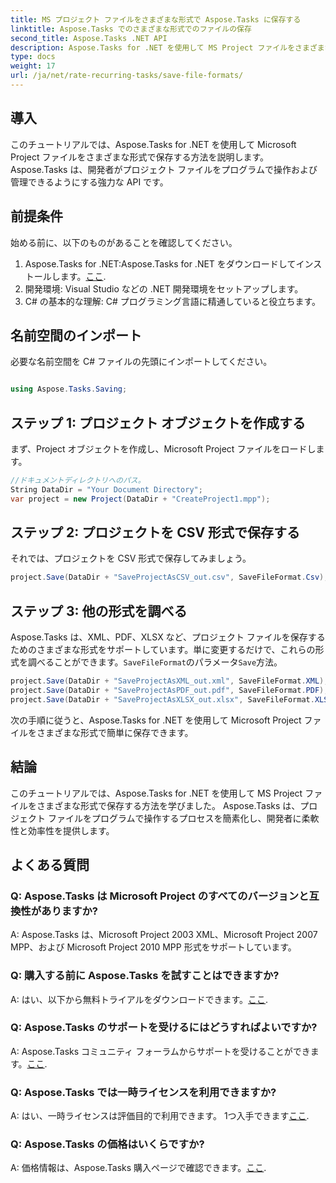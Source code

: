 ```yaml
---
title: MS プロジェクト ファイルをさまざまな形式で Aspose.Tasks に保存する
linktitle: Aspose.Tasks でのさまざまな形式でのファイルの保存
second_title: Aspose.Tasks .NET API
description: Aspose.Tasks for .NET を使用して MS Project ファイルをさまざまな形式で保存する方法を学びます。効率的なプロジェクト管理のための簡単なステップ。
type: docs
weight: 17
url: /ja/net/rate-recurring-tasks/save-file-formats/
---
```

## 導入
このチュートリアルでは、Aspose.Tasks for .NET を使用して Microsoft Project ファイルをさまざまな形式で保存する方法を説明します。 Aspose.Tasks は、開発者がプロジェクト ファイルをプログラムで操作および管理できるようにする強力な API です。
## 前提条件
始める前に、以下のものがあることを確認してください。
1.  Aspose.Tasks for .NET:Aspose.Tasks for .NET をダウンロードしてインストールします。[ここ](https://releases.aspose.com/tasks/net/).
2. 開発環境: Visual Studio などの .NET 開発環境をセットアップします。
3. C# の基本的な理解: C# プログラミング言語に精通していると役立ちます。

## 名前空間のインポート
必要な名前空間を C# ファイルの先頭にインポートしてください。
```csharp

using Aspose.Tasks.Saving;
```
## ステップ 1: プロジェクト オブジェクトを作成する
まず、Project オブジェクトを作成し、Microsoft Project ファイルをロードします。
```csharp
//ドキュメントディレクトリへのパス。
String DataDir = "Your Document Directory";
var project = new Project(DataDir + "CreateProject1.mpp");
```
## ステップ 2: プロジェクトを CSV 形式で保存する
それでは、プロジェクトを CSV 形式で保存してみましょう。 
```csharp
project.Save(DataDir + "SaveProjectAsCSV_out.csv", SaveFileFormat.Csv);
```
## ステップ 3: 他の形式を調べる
Aspose.Tasks は、XML、PDF、XLSX など、プロジェクト ファイルを保存するためのさまざまな形式をサポートしています。単に変更するだけで、これらの形式を調べることができます。`SaveFileFormat`のパラメータ`Save`方法。
```csharp
project.Save(DataDir + "SaveProjectAsXML_out.xml", SaveFileFormat.XML);
project.Save(DataDir + "SaveProjectAsPDF_out.pdf", SaveFileFormat.PDF);
project.Save(DataDir + "SaveProjectAsXLSX_out.xlsx", SaveFileFormat.XLSX);
```
次の手順に従うと、Aspose.Tasks for .NET を使用して Microsoft Project ファイルをさまざまな形式で簡単に保存できます。

## 結論
このチュートリアルでは、Aspose.Tasks for .NET を使用して MS Project ファイルをさまざまな形式で保存する方法を学びました。 Aspose.Tasks は、プロジェクト ファイルをプログラムで操作するプロセスを簡素化し、開発者に柔軟性と効率性を提供します。
## よくある質問
### Q: Aspose.Tasks は Microsoft Project のすべてのバージョンと互換性がありますか?
A: Aspose.Tasks は、Microsoft Project 2003 XML、Microsoft Project 2007 MPP、および Microsoft Project 2010 MPP 形式をサポートしています。
### Q: 購入する前に Aspose.Tasks を試すことはできますか?
 A: はい、以下から無料トライアルをダウンロードできます。[ここ](https://releases.aspose.com/).
### Q: Aspose.Tasks のサポートを受けるにはどうすればよいですか?
 A: Aspose.Tasks コミュニティ フォーラムからサポートを受けることができます。[ここ](https://forum.aspose.com/c/tasks/15).
### Q: Aspose.Tasks では一時ライセンスを利用できますか?
 A: はい、一時ライセンスは評価目的で利用できます。 1つ入手できます[ここ](https://purchase.aspose.com/temporary-license/).
### Q: Aspose.Tasks の価格はいくらですか?
 A: 価格情報は、Aspose.Tasks 購入ページで確認できます。[ここ](https://purchase.aspose.com/buy).